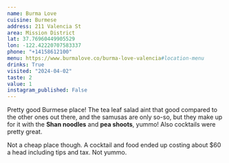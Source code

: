 ```yaml
---
name: Burma Love
cuisine: Burmese
address: 211 Valencia St
area: Mission District
lat: 37.76960449905529
lon: -122.42220707583337
phone: "+14158612100"
menu: https://www.burmalove.co/burma-love-valencia#location-menu
drinks: True
visited: "2024-04-02"
taste: 2
value: 1
instagram_published: False
---
```


Pretty good Burmese place! The tea leaf salad aint that good compared to the other ones out there, and the samusas are only so-so, but they make up for it with the **Shan noodles** and **pea shoots**, yummo! Also cocktails were pretty great.

Not a cheap place though. A cocktail and food ended up costing about $60 a head including tips and tax. Not yummo.
